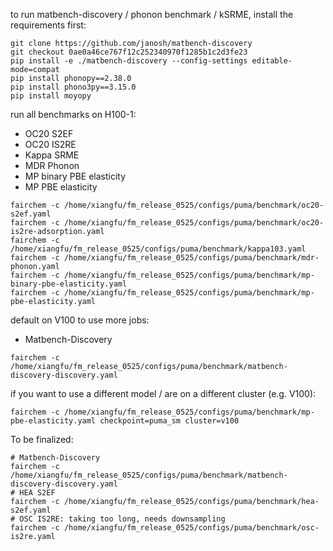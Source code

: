 to run matbench-discovery / phonon benchmark / kSRME, install the requirements first:

```
git clone https://github.com/janosh/matbench-discovery
git checkout 0ae0a46ce767f12c252340970f1285b1c2d3fe23
pip install -e ./matbench-discovery --config-settings editable-mode=compat
pip install phonopy==2.38.0
pip install phono3py==3.15.0
pip install moyopy
```

run all benchmarks on H100-1:

- OC20 S2EF
- OC20 IS2RE
- Kappa SRME
- MDR Phonon
- MP binary PBE elasticity
- MP PBE elasticity

```
fairchem -c /home/xiangfu/fm_release_0525/configs/puma/benchmark/oc20-s2ef.yaml
fairchem -c /home/xiangfu/fm_release_0525/configs/puma/benchmark/oc20-is2re-adsorption.yaml
fairchem -c /home/xiangfu/fm_release_0525/configs/puma/benchmark/kappa103.yaml
fairchem -c /home/xiangfu/fm_release_0525/configs/puma/benchmark/mdr-phonon.yaml
fairchem -c /home/xiangfu/fm_release_0525/configs/puma/benchmark/mp-binary-pbe-elasticity.yaml
fairchem -c /home/xiangfu/fm_release_0525/configs/puma/benchmark/mp-pbe-elasticity.yaml
```

default on V100 to use more jobs:

- Matbench-Discovery
```
fairchem -c /home/xiangfu/fm_release_0525/configs/puma/benchmark/matbench-discovery-discovery.yaml
```

if you want to use a different model / are on a different cluster (e.g. V100):

```
fairchem -c /home/xiangfu/fm_release_0525/configs/puma/benchmark/mp-pbe-elasticity.yaml checkpoint=puma_sm cluster=v100
```

To be finalized:

```
# Matbench-Discovery
fairchem -c /home/xiangfu/fm_release_0525/configs/puma/benchmark/matbench-discovery-discovery.yaml
# HEA S2EF
fairchem -c /home/xiangfu/fm_release_0525/configs/puma/benchmark/hea-s2ef.yaml
# OSC IS2RE: taking too long, needs downsampling
fairchem -c /home/xiangfu/fm_release_0525/configs/puma/benchmark/osc-is2re.yaml
```
